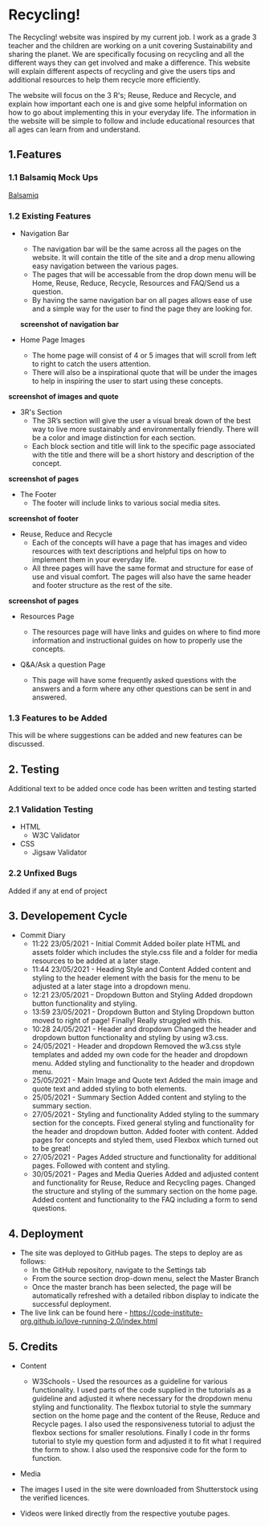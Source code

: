 # Recycling!

The Recycling! website was inspired by my current job. I work as a grade 3 teacher and the children are working on a unit covering Sustainability and sharing the planet. We are specifically focusing on recycling and all the different ways they can get involved and make a difference. This website will explain different aspects of recycling and give the users tips and additional resources to help them recycle more efficiently.

The website will focus on the 3 R's; Reuse, Reduce and Recycle, and explain how important each one is and give some helpful information on how to go about implementing this in your everyday life. The information in the website will be simple to follow and include educational resources that all ages can learn from and understand.

## 1.Features

### 1.1 Balsamiq Mock Ups
[Balsamiq](https://balsamiq.cloud/s1tadm0/p9i349d)

### 1.2 Existing Features
* Navigation Bar
    * The navigation bar will be the same across all the pages on the website. It will contain the title of the site and a drop menu allowing easy navigation between the various pages.
    * The pages that will be accessable from the drop down menu will be Home, Reuse, Reduce, Recycle, Resources and FAQ/Send us a question.
    * By having the same navigation bar on all pages allows ease of use and a simple way for the user to find the page they are looking for.

    **screenshot of navigation bar**

* Home Page Images
    * The home page will consist of 4 or 5 images that will scroll from left to right to catch the users attention.
    * There will also be a inspirational quote that will be under the images to help in inspiring the user to start using these concepts.

 **screenshot of images and quote**
    
* 3R's Section
    * The 3R’s section will give the user a visual break down of the best way to live more sustainably and environmentally friendly. There will be a color and image distinction for each section.
    * Each block section and title will link to the specific page associated with the title and there will be a short history and description of the concept.

**screenshot of pages**

* The Footer
    * The footer will include links to various social media sites.

**screenshot of footer**

* Reuse, Reduce and Recycle
    * Each of the concepts will have a page that has images and video resources with text descriptions and helpful tips on how to implement them in your everyday life.
    * All three pages will have the same format and structure for ease of use and visual comfort. The pages will also have the same header and footer structure as the rest of the site.

**screenshot of pages**

* Resources Page
    * The resources page will have links and guides on where to find more information and instructional guides on how to properly use the concepts.

* Q&A/Ask a question Page
    * This page will have some frequently asked questions with the answers and a form where any other questions can be sent in and answered.

### 1.3 Features to be Added
This will be where suggestions can be added and new features can be discussed.

## 2. Testing
Additional text to be added once code has been written and testing started

### 2.1 Validation Testing
* HTML
    * W3C Validator
* CSS
    * Jigsaw Validator

### 2.2 Unfixed Bugs
Added if any at end of project

## 3. Developement Cycle
* Commit Diary
    * 11:22 23/05/2021 - Initial Commit
    Added boiler plate HTML and assets folder which includes the style.css file and a folder for media resources to be added at a later stage.
    * 11:44 23/05/2021 - Heading Style and Content
    Added content and styling to the header element with the basis for the menu to be adjusted at a later stage into a dropdown menu.
    * 12:21 23/05/2021 - Dropdown Button and Styling
    Added dropdown button functionality and styling.
    * 13:59 23/05/2021 - Dropdown Button and Styling
    Dropdown button moved to right of page! Finally! Really struggled with this.
    * 10:28 24/05/2021 - Header and dropdown
    Changed the header and dropdown button functionality and styling by using w3.css.
    * 24/05/2021 - Header and dropdown
    Removed the w3.css style templates and added my own code for the header and dropdown menu. Added styling and functionality to the header and dropdown menu.
    * 25/05/2021 - Main Image and Quote text
    Added the main image and quote text and added styling to both elements.
    * 25/05/2021 - Summary Section
    Added content and styling to the summary section.
    * 27/05/2021 - Styling and functionality
    Added styling to the summary section for the concepts. Fixed general styling and functionality for the header and dropdown button. Added footer with content. Added pages for concepts and styled them, used Flexbox which turned out to be great!
    * 27/05/2021 - Pages
    Added structure and functionality for additional pages. Followed with content and styling.
    * 30/05/2021 - Pages and Media Queries
    Added and adjusted content and functionality for Reuse, Reduce and Recycling pages. Changed the structure and styling of the summary section on the home page. Added content and functionality to the FAQ including a form to send questions.

## 4. Deployment

* The site was deployed to GitHub pages. The steps to deploy are as follows:
    * In the GitHub repository, navigate to the Settings tab
    * From the source section drop-down menu, select the Master Branch
    * Once the master branch has been selected, the page will be automatically refreshed with a detailed ribbon display to indicate the successful deployment.
* The live link can be found here - https://code-institute-org.github.io/love-running-2.0/index.html

## 5. Credits

* Content
    * W3Schools - Used the resources as a guideline for various functionality. I used parts of the code supplied in the tutorials as a guideline and adjusted it where necessary for the dropdown menu styling and functionality. The flexbox tutorial to style the summary section on the home page and the content of the Reuse, Reduce and Recycle pages. I also used the responsiveness tutorial to adjust the flexbox sections for smaller resolutions. Finally I code in thr forms tutorial to style my question form and adjusted it to fit what I required the form to show. I also used the responsive code for the form to function.
    
* Media
 * The images I used in the site were downloaded from Shutterstock using the verified licences.
 * Videos were linked directly from the respective youtube pages.